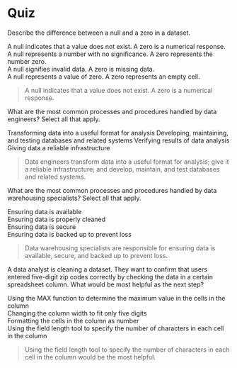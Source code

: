 # Quiz
Describe the difference between a null and a zero in a dataset.

A null indicates that a value does not exist. A zero is a numerical response.   
A null represents a number with no significance. A zero represents the number zero.   
A null signifies invalid data. A zero is missing data.    
A null represents a value of zero. A zero represents an empty cell.   

> A null indicates that a value does not exist. A zero is a numerical response.

What are the most common processes and procedures handled by data engineers? Select all that apply.

Transforming data into a useful format for analysis 
Developing, maintaining, and testing databases and related systems
Verifying results of data analysis
Giving data a reliable infrastructure

> Data engineers transform data into a useful format for analysis; give it a reliable infrastructure; and develop, maintain, and test databases and related systems.

What are the most common processes and procedures handled by data warehousing specialists? Select all that apply.

Ensuring data is available    
Ensuring data is properly cleaned   
Ensuring data is secure   
Ensuring data is backed up to prevent loss    

> Data warehousing specialists are responsible for ensuring data is available, secure, and backed up to prevent loss.

A data analyst is cleaning a dataset. They want to confirm that users entered five-digit zip codes correctly by checking the data in a certain spreadsheet column. What would be most helpful as the next step?

Using the MAX function to determine the maximum value in the cells in the column    
Changing the column width to fit only five digits     
Formatting the cells in the column as number    
Using the field length tool to specify the number of characters in each cell in the column    

> Using the field length tool to specify the number of characters in each cell in the column would be the most helpful.

